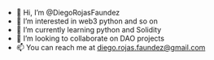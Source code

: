 - 👋 Hi, I’m @DiegoRojasFaundez
- 👀 I’m interested in web3 python and so on
- 🌱 I’m currently learning python and Solidity
- 💞️ I’m looking to collaborate on DAO projects
- 📫 You can reach me at diego.rojas.faundez@gmail.com

<!---
DiegoRojasFaundez/DiegoRojasFaundez is a ✨ special ✨ repository because its `README.md` (this file) appears on your GitHub profile.
You can click the Preview link to take a look at your changes.
--->
